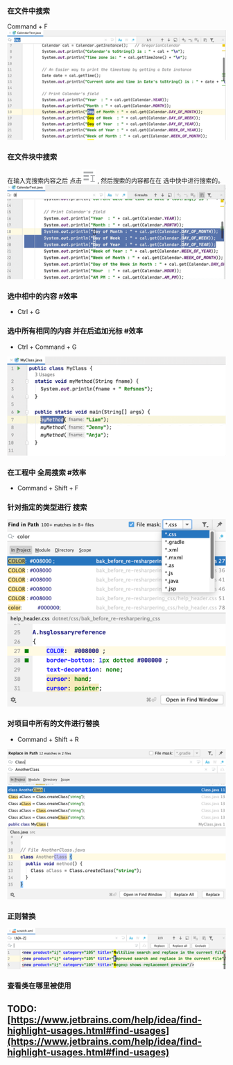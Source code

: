 ### 在文件中搜索

Command + F<br />![image.png](images/search-replace-idea/5efa488341507af7bcc72753e0e6a0db.png)

### 在文件块中搜索

在输入完搜索内容之后 点击![](images/search-replace-idea/2bbe1f50c195df393dda75e2a4a0680d.svg) , 然后搜索的内容都在在 选中快中进行搜索的。<br />![b797e406-4b22-474b-82a3-812d647ce4b0.gif](images/search-replace-idea/8bd1ca2a36419cebaade423b9770d7a4.gif)

### 选中相中的内容 #效率

- Ctrl + G

### 选中所有相同的内容 并在后追加光标 #效率

- Ctrl + Command + G

![3025ca10-de93-49e6-8c56-49f2ec498ff6.gif](images/search-replace-idea/c27edfe446b5aecbb2790b94afe6b569.gif)

### 在工程中 全局搜索 #效率

- Command + Shift + F

### 针对指定的类型进行 搜索

![image.png](images/search-replace-idea/31bd1b84497a46a05039a1e47d757360.png)

### 对项目中所有的文件进行替换

- Command + Shift + R

![image.png](images/search-replace-idea/4501254c44cf686199e65adf86d28a61.png)

### 正则替换

![image.png](images/search-replace-idea/ccdb04d86e1ecd99a9d6dc56c67f21d9.png)

### 查看类在哪里被使用

## TODO: [https://www.jetbrains.com/help/idea/find-highlight-usages.html#find-usages](https://www.jetbrains.com/help/idea/find-highlight-usages.html#find-usages)
